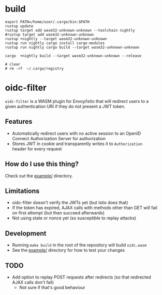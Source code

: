 # build

```
export PATH=/home/user/.cargo/bin:$PATH
rustup update
rustup target add wasm32-unknown-unknown --toolchain nightly
#rustup target add wasm32-unknown-unknown
rustup +nightly --target wasm32-unknown-unknown
rustup run nightly cargo install cargo-modules
rustup run nightly cargo build --target wasm32-unknown-unknown

cargo  +nightly build --target wasm32-unknown-unknown --release

# clear 
# rm -rf  ~/.cargo/registry
```


# oidc-filter



`oidc-filter` is a WASM plugin for Envoy/Istio that will redirect users to a given authentication URI if they do not present a JWT token.

## Features

- Automatically redirect users with no active session to an OpenID Connect Authorization Server for authorization
- Stores JWT in cookie and transparently writes it to `Authorization` header for every request

## How do I use this thing?

Check out the [example/](https://github.com/dgn/oidc-filter/tree/master/example/) directory.

## Limitations

- oidc-filter doesn't verify the JWTs yet (but Istio does that)
- If the token has expired, AJAX calls with methods other than GET will fail on first attempt (but then succeed afterwards)
- Not using state or nonce yet (so susceptible to replay attacks)

## Development

- Running `make build` in the root of the repository will build `oidc.wasm`
- See the [example/](https://github.com/dgn/oidc-filter/tree/master/example/) directory for how to test your changes

## TODO
- Add option to replay POST requests after redirects (so that redirected AJAX calls don't fail)
  - Not sure if that's good behaviour
